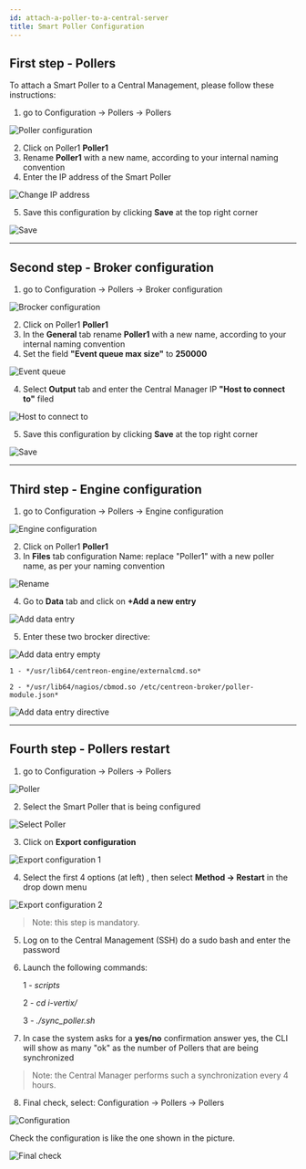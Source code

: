 ```yaml
---
id: attach-a-poller-to-a-central-server
title: Smart Poller Configuration
---
```


## First step - **Pollers**

To attach a Smart Poller to a Central Management, please follow these instructions:

1) go to Configuration -> Pollers -> Pollers

![Poller configuration](../../assets/installation/poller-attach-1.png)

2) Click on Poller1 **Poller1**
3) Rename **Poller1** with a new name, according to your internal naming convention
4) Enter the IP address of the Smart Poller

![Change IP address](../../assets/installation/poller-attach-2.png)

5) Save this configuration by clicking **Save** at the top right corner

![Save](../../assets/installation/save.png)

---

## Second step - **Broker configuration**

1) go to Configuration -> Pollers -> Broker configuration

![Brocker configuration](../../assets/installation/poller-attach-3.png)

2) Click on Poller1 **Poller1**
3) In the **General** tab rename **Poller1** with a new name, according to your internal naming convention
4) Set the field **"Event queue max size"** to **250000**

![Event queue](../../assets/installation/poller-attach-4.png)

4) Select **Output** tab and enter the Central Manager IP **"Host to connect to"** filed

![Host to connect to](../../assets/installation/poller-attach-5.png)

5) Save this configuration by clicking **Save** at the top right corner

![Save](../../assets/installation/save.png)

---

## Third step - **Engine configuration**

1) go to Configuration -> Pollers -> Engine configuration

![Engine configuration](../../assets/installation/poller-attach-6.png)

2) Click on Poller1 **Poller1**
3) In **Files** tab configuration Name: replace "Poller1" with a new poller name, as
per your naming convention

![Rename](../../assets/installation/poller-attach-7.png)

4) Go to **Data** tab and click on **+Add a new entry**

![Add data entry](../../assets/installation/poller-attach-8.png)

5) Enter these two brocker directive:

![Add data entry empty](../../assets/installation/poller-attach-9.png)

    1 - */usr/lib64/centreon-engine/externalcmd.so*

    2 - */usr/lib64/nagios/cbmod.so /etc/centreon-broker/poller-module.json*

![Add data entry directive](../../assets/installation/poller-attach-10.png)

---

## Fourth step - **Pollers restart**

1) go to Configuration -> Pollers -> Pollers

![Poller](../../assets/installation/poller-attach-1.png)

2) Select the Smart Poller that is being configured

![Select Poller](../../assets/installation/poller-attach-11.png)

3) Click on **Export configuration**

![Export configuration 1](../../assets/installation/poller-attach-12.png)

4) Select the first 4 options (at left) , then select **Method -> Restart** in the drop down menu

![Export configuration 2](../../assets/installation/poller-attach-13.png)

>Note: this step is mandatory.

5) Log on to the Central Management (SSH) do a sudo bash and enter the password
6) Launch the following commands:

    1 - *scripts*

    2 - *cd i-vertix/*

    3 - *./sync_poller.sh*
7) In case the system asks for a **yes/no** confirmation answer yes, the CLI will show as many "ok" as the number of Pollers that are being synchronized

> Note: the Central Manager performs such a synchronization every 4 hours.

8) Final check, select: Configuration -> Pollers -> Pollers

![Configuration](../../assets/installation/poller-attach-13.png)

Check the configuration is like the one shown
in the picture.

![Final check](../../assets/installation/poller-attach-14.png)